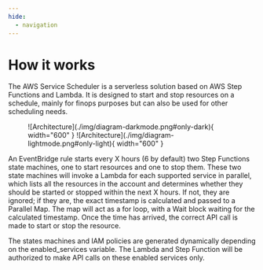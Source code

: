 ```yaml
---
hide:
  - navigation
---
```


# How it works

The AWS Service Scheduler is a serverless solution based on AWS Step Functions and Lambda. It is designed to start and stop resources on a schedule, mainly for finops purposes but can also be used for other scheduling needs.


<figure markdown>
  ![Architecture](./img/diagram-darkmode.png#only-dark){ width="600" }
  ![Architecture](./img/diagram-lightmode.png#only-light){ width="600" }
</figure>

An EventBridge rule starts every X hours (6 by default) two Step Functions state machines, one to start resources and one to stop them. These two state machines will invoke a Lambda for each supported service in parallel, which lists all the resources in the account and determines whether they should be started or stopped within the next X hours. If not, they are ignored; if they are, the exact timestamp is calculated and passed to a Parallel Map. The map will act as a for loop, with a Wait block waiting for the calculated timestamp. Once the time has arrived, the correct API call is made to start or stop the resource.

The states machines and IAM policies are generated dynamically depending on the enabled_services variable. The Lambda and Step Function will be authorized to make API calls on these enabled services only.
